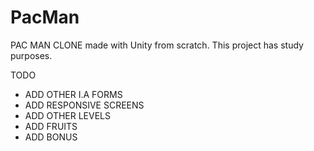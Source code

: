 # PacMan
PAC MAN CLONE made with Unity from scratch. This project has study purposes. 

TODO
- ADD OTHER I.A FORMS
- ADD RESPONSIVE SCREENS
- ADD OTHER LEVELS
- ADD FRUITS 
- ADD BONUS
